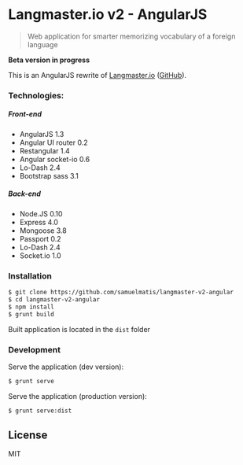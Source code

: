 # Langmaster.io v2 - AngularJS #
> Web application for smarter memorizing vocabulary of a foreign language

**Beta version in progress**

This is an AngularJS rewrite of [Langmaster.io](http://langmaster.io) ([GitHub](https://github.com/samuelmatis/langmaster.io)).

### Technologies:
##### Front-end
  - AngularJS 1.3
  - Angular UI router 0.2
  - Restangular 1.4
  - Angular socket-io 0.6
  - Lo-Dash 2.4
  - Bootstrap sass 3.1

##### Back-end
  - Node.JS 0.10
  - Express 4.0
  - Mongoose 3.8
  - Passport 0.2
  - Lo-Dash 2.4
  - Socket.io 1.0

### Installation

```sh
$ git clone https://github.com/samuelmatis/langmaster-v2-angular
$ cd langmaster-v2-angular
$ npm install
$ grunt build
```

Built application is located in the `dist` folder

### Development

Serve the application (dev version):
```sh
$ grunt serve
```

Serve the application (production version):
```sh
$ grunt serve:dist
```

License
----

MIT
